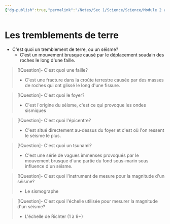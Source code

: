 ```yaml
---
{"dg-publish":true,"permalink":"/Notes/Sec 1/Science/Science/Module 2 a/Les tremblements de terre/"}
---
```


# Les tremblements de terre

- C'est quoi un tremblement de terre, ou un séisme?
    - C'est un mouvement brusque causé par le déplacement soudain des roches le long d'une faille.

>[!Question]- C'est quoi une faille?
>- C'est une fracture dans la croûte terrestre causée par des masses de roches qui ont glissé le long d'une fissure.

>[!Question]- C'est quoi le foyer?
>- C'est l'origine du séisme, c'est ce qui provoque les ondes sismiques

>[!Question]- C'est quoi l'épicentre?
>- C'est situé directement au-dessus du foyer et c'est où l'on ressent le séisme le plus.

>[!Question]- C'est quoi un tsunami?
>- C'est une série de vagues immenses provoqués par le mouvement brusque d'une partie du fond sous-marin sous influence d'un séisme.

>[!Question]- C'est quoi l'instrument de mesure pour la magnitude d'un séisme?
>- Le sismographe

>[!Question]- C'est quoi l'échelle utilisée pour mesurer la magnitude d'un séisme?
>- L'échelle de Richter (1 à 9+)